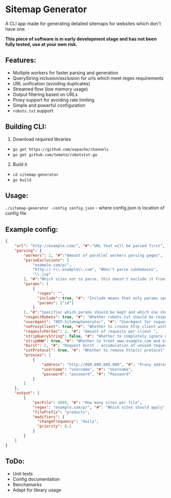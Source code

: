 # Sitemap Generator
A CLI app made for generating detailed sitemaps for websites which don't have one.

**This piece of software is in early development stage and has not been fully tested, use at your own risk.**

## Features:
- Multiple workers for faster parsing and generation
- QueryString inclusion/exclusion for urls which meet regex requirements
- URL unification (avoiding duplicates)
- Streamed flow (low memory usage)
- Output filtering based on  URLs
- Proxy support for avoiding rate limiting
- Simple and powerful configuration
- `robots.txt` support

## Building CLI:
1. Download required libraries
 - `go get https://github.com/eapache/channels`
 - `go get github.com/temoto/robotstxt-go`
2. Build it
 - `cd sitemap-generator`
 - `go build`

## Usage:
  `./sitemap-generator -config config.json` - where config.json is location of config file

## Example config:

```json
{
    "url": "http://example.com/", "#":"URL that will be parsed first",
    "parsing": {
        "workers": 2, "#":"Amount of parallel workers parsing pages",
        "parseExclusions": [
            "example.com/p/",
            "http://.+\\.example\\.com", "#Don't parse subdomains",
            "\\.jsp"
        ], "#":"Which sites not to parse, this doesn't exclude it from being but into sitemap file",
        "params": [
            {
              "regex": "",
              "include": true, "#": "Include means that only params specified below will be kept, Exclude will remove given params.",
              "params": ["id"]
            }
        ], "#":"Specifiec which params should be kept and which one should be stripped",
        "respectRobots": true, "#": "Whether robots.txt should be respected",
        "userAgent": "BOT-SitemapGenerator", "#": "UserAgent for requests",
        "noProxyClient": true, "#": "Whether to create http client without proxy",
        "requestsPerSec": 1, "#": "Amount of requests per client ",
        "stripQueryString": false, "#": "Whether to completely ignore query string",
        "stripWWW": true, "#": "Whether to treat www.example.com and example.com as thesame page.",
        "burst": 2, "#": "Request burst - accumulation of unused request opportunities from request per sec",
        "cutProtocol": true, "#": "Whether to remove http(s) protocol",
        "proxies": [
            {
                "address": "http://000.000.000.000", "#": "Proxy address",
                "username": "username", "#": "Username",
                "password": "password", "#": "Password"
            }
        ]
    },
    "output": [
        {
            "perFile": 4000, "#": "How many sites per file",
            "regex": "example.com/p/", "#": "Which sites should apply",
            "filePrefix": "products",
            "modifiers": {
              "changeFrequency": "daily",
              "priority": 0.1
            }
        }
    ]
}
```

## ToDo:
 - Unit tests
 - Config documentation
 - Benchamarks
 - Adapt for library usage
